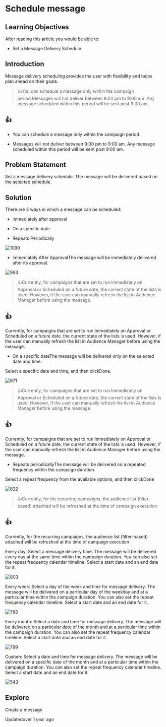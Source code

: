 # Schedule message

## Learning Objectives

After reading this article you would be able to:

- Set a Message Delivery Schedule

## Introduction

Message delivery scheduling provides the user with flexibility and helps plan ahead on their goals.

> 👍You can schedule a message only within the campaign period.Messages will not deliver between 9:00 pm to 9:00 am. Any message scheduled within this period will be sent post 9:00 am.

## 👍

- You can schedule a message only within the campaign period.

- Messages will not deliver between 9:00 pm to 9:00 am. Any message scheduled within this period will be sent post 9:00 am.

## Problem Statement

Set a message delivery schedule. The message will be delivered based on the selected schedule.

## Solution

There are 3 ways in which a message can be scheduled:

- Immediately after approval

- On a specific date

- Repeats Periodically

![1090](https://files.readme.io/44b4a43-0Ys5Hk1M7VyWPjvnb_97KFWLzOGJz-33-A.png)

- Immediately After ApprovalThe message will be immediately delivered after its approval.

![993](https://files.readme.io/b38c35a-Uq84CiU_fJVldU6yV9RQUKfMGjDwwrLICw.png)

> 👍Currently, for campaigns that are set to run Immediately on Approval or Scheduled on a future date, the current state of the lists is used. However, if the user can manually refresh the list in Audience Manager before using the message.

## 👍

Currently, for campaigns that are set to run Immediately on Approval or Scheduled on a future date, the current state of the lists is used. However, if the user can manually refresh the list in Audience Manager before using the message.

- On a specific dateThe message will be delivered only on the selected date and time.

Select a specific date and time, and then clickDone.

![671](https://files.readme.io/e39a038--HsN1qcYIZPi_12PjXo13X95sdVywyg1Iw.png)

> 👍Currently, for campaigns that are set to run Immediately on Approval or Scheduled on a future date, the current state of the lists is used. However, if the user can manually refresh the list in Audience Manager before using the message.

## 👍

Currently, for campaigns that are set to run Immediately on Approval or Scheduled on a future date, the current state of the lists is used. However, if the user can manually refresh the list in Audience Manager before using the message.

- Repeats periodicallyThe message will be delivered on a repeated frequency within the campaign duration.

Select a repeat frequency from the available options, and then clickDone

![822](https://files.readme.io/36076db-BSUOHKaheekRjMq8LuX9k7RIIAghfVZKew.png)

> 👍Currently, for the recurring campaigns, the audience list (filter-based) attached will be refreshed at the time of campaign execution

## 👍

Currently, for the recurring campaigns, the audience list (filter-based) attached will be refreshed at the time of campaign execution

Every day: Select a message delivery time. The message will be delivered every day at the same time within the campaign duration. You can also set the repeat frequency calendar timeline. Select a start date and an end date for it.

![803](https://files.readme.io/28e0c7c-6gVHdyWjAnSeieP-jWuxzgifyTIRfRU37g.png)

Every week: Select a day of the week and time for message delivery. The message will be delivered on a particular day of the weekday and at a particular time within the campaign duration. You can also set the repeat frequency calendar timeline. Select a start date and an end date for it.

![783](https://files.readme.io/c19ab0c-MUDeR3AbNcxn8QXpQyNctuHNkGIJHXYbGA.png)

Every month: Select a date and time for message delivery. The message will be delivered on a particular date of the month and at a particular time within the campaign duration. You can also set the repeat frequency calendar timeline. Select a start date and an end date for it.

![799](https://files.readme.io/ae80680-PlMTGyCMKzmWH5rFeprfIL1z6-n71bR64A.png)

Custom: Select a date and time for message delivery. The message will be delivered on a specific date of the month and at a particular time within the campaign duration. You can also set the repeat frequency calendar timeline. Select a start date and an end date for it.

![543](https://files.readme.io/d775f9d-gzexGe6LvUJD9UKJzORTdRD_eNoVieJp-Q.png)

## Explore

Create a message

Updatedover 1 year ago